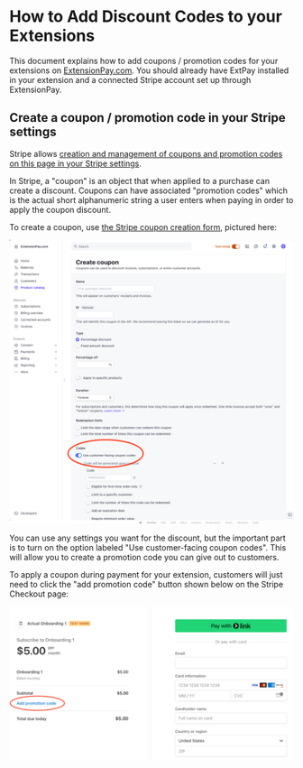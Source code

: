 How to Add Discount Codes to your Extensions
============================================

This document explains how to add coupons / promotion codes for your extensions on [ExtensionPay.com](https://extensionpay.com). You should already have ExtPay installed in your extension and a connected Stripe account set up through ExtensionPay. 

## Create a coupon / promotion code in your Stripe settings

Stripe allows [creation and management of coupons and promotion codes on this page in your Stripe settings](https://dashboard.stripe.com/test/coupons).

In Stripe, a "coupon" is an object that when applied to a purchase can create a discount. Coupons can have associated "promotion codes" which is the actual short alphanumeric string a user enters when paying in order to apply the coupon discount.

To create a coupon, use [the Stripe coupon creation form](https://dashboard.stripe.com/coupons/create), pictured here:

![Stripe Coupon creation form screenshot](/docs/coupon_form_screenshot.png)

You can use any settings you want for the discount, but the important part is to turn on the option labeled "Use customer-facing coupon codes". This will allow you to create a promotion code you can give out to customers.

To apply a coupon during payment for your extension, customers will just need to click the "add promotion code" button shown below on the Stripe Checkout page:

![Stripe Checkout screenshot](/docs/stripe_checkout_screenshot_with_promo.png)
